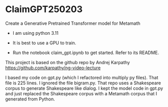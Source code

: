 # ClaimGPT250203

Create a Generative Pretrained Transformer model for Metamath

- I am using python 3.11

- It is best to use a GPU to train.

- Run the notebook claim_gpt.ipynb to get started. Refer to its README.

This project is based on the github repo by Andrej Karpathy https://github.com/karpathy/ng-video-lecture 

I based my code on gpt.py (which I refactored into multiply py files). That file is 225 lines.
I ignored the file bigram.py.
That repo uses a Shakespeare corpus to generate Shakespeare like dialog.
I kept the model code in gpt.py and just replaced the Shakespeare corpus with a Metamath corpus that I generated from Python.
